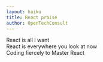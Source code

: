 ```yaml
---
layout: haiku
title: React praise
author: OpenTechConsult
---
```


React is all I want<br>
React is everywhere you look at now<br>
Coding fiercely to Master React<br>